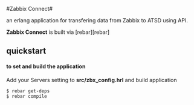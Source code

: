 #Zabbix Connect#


an erlang application for transfering data from Zabbix to ATSD using API.

**Zabbix Connect** is built via [rebar][rebar]


## quickstart ##

#### to set and build the application ####

Add your Servers setting to **src/zbx_config.hrl** and build application

```bash
$ rebar get-deps
$ rebar compile
```

